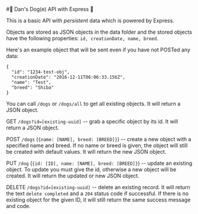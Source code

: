 #:dog: Dan's Dog(e) API with Express :dog:

This is a basic API with _persistent_ data which is powered by Express.

Objects are stored as JSON objects in the data folder and the stored objects have
the following properties: ```id, creationDate, name, breed```.

Here's an example object that will be sent even if you have not POSTed any data:
```
{
  "id": "1234-test-obj",
  "creationDate": "2016-12-11T06:06:33.156Z",
  "name": "Test",
  "breed": "Shiba"
}
```

You can call ```/dogs``` or ```/dogs/all``` to get all existing objects. It will return a JSON object.

GET ```/dogs?id=[existing-uuid]``` -- grab a specific object by its id. It will return a JSON object.

POST ```/dogs``` (```{name: [NAME], breed: [BREED]}```) -- create a new object with a specified
  name and breed. If no name or breed is given, the object will still be created with
  default values. It will return the new JSON object.

PUT ```/dog``` (```{id: [ID], name: [NAME], breed: [BREED]}```) -- update an existing object. To
  update you must give the id, otherwise a new object will be created. It will return
  the updated or new JSON object.

DELETE ```/dogs?id=[existing-uuid]``` -- delete an existing record. It will return the text
```delete completed``` and a ```204``` status code if successful. If there is no existing object
for the given ID, it will still return the same success message and code.
